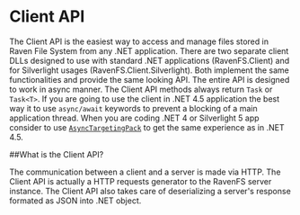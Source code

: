 # Client API

The Client API is the easiest way to access and manage files stored in Raven File System from any .NET application. There are two separate client DLLs designed to use with standard .NET applications (RavenFS.Client) and for Silverlight usages (RavenFS.Client.Silverlight). 
Both implement the same functionalities and provide the same looking API. The entire API is designed to work in async manner. The Client API methods always return `Task` or `Task<T>`. If you are going to use the client in .NET 4.5 application the best way it to use `async/await` keywords to prevent a blocking of a main application thread.
When you are coding .NET 4 or Silverlight 5 app consider to use [`AsyncTargetingPack`](http://nuget.org/packages/Microsoft.CompilerServices.AsyncTargetingPack) to get the same experience as in .NET 4.5.

##What is the Client API?

The communication between a client and a server is made via HTTP. The Client API is actually a HTTP requests generator to the RavenFS server instance.
The Client API also takes care of deserializing a server's response formated as JSON into .NET object.

